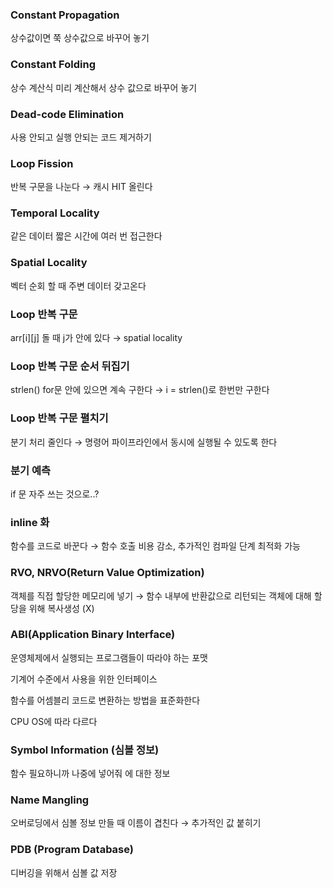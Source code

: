 ### Constant Propagation

상수값이면 쭉 상수값으로 바꾸어 놓기

### Constant Folding

상수 계산식 미리 계산해서 상수 값으로 바꾸어 놓기 

### Dead-code Elimination

사용 안되고 실행 안되는 코드 제거하기 

### Loop Fission

반복 구문을 나눈다 → 캐시 HIT 올린다 

### Temporal Locality

같은 데이터 짧은 시간에 여러 번 접근한다 

### Spatial Locality

벡터 순회 할 때 주변 데이터 갖고온다 

### Loop 반복 구문

arr[i][j] 돌 때 j가 안에 있다 → spatial locality 

### Loop 반복 구문 순서 뒤집기

strlen() for문 안에 있으면 계속 구한다 → i = strlen()로 한번만 구한다 

### Loop 반복 구문 펼치기

분기 처리 줄인다 → 명령어 파이프라인에서 동시에 실행될 수 있도록 한다 

### 분기 예측

if 문 자주 쓰는 것으로..?

### inline 화

함수를 코드로 바꾼다 → 함수 호출 비용 감소, 추가적인 컴파일 단계 최적화 가능 

### RVO, NRVO(Return Value Optimization)

객체를 직접 할당한 메모리에 넣기 → 함수 내부에 반환값으로 리턴되는 객체에 대해 할당을 위해 복사생성 (X) 

### ABI(Application Binary Interface)

운영체제에서 실행되는 프로그램들이 따라야 하는 포맷 

기계어 수준에서 사용을 위한 인터페이스 

함수를 어셈블리 코드로 변환하는 방법을 표준화한다 

CPU OS에 따라 다르다

### Symbol Information (심볼 정보)

함수 필요하니까 나중에 넣어줘 에 대한 정보

### Name Mangling

오버로딩에서 심볼 정보 만들 때 이름이 겹친다 → 추가적인 값 붙히기 

### PDB (Program Database)

디버깅을 위해서 심볼 값 저장
